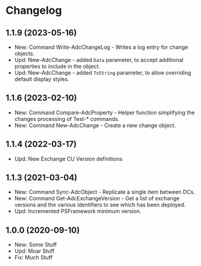 ﻿# Changelog

## 1.1.9 (2023-05-16)

- New: Command Write-AdcChangeLog - Writes a log entry for change objects.
- Upd: New-AdcChange - added `Data` parameter, to accept additional properties to include in the object.
- Upd: New-AdcChange - added `ToString` parameter, to allow overriding default display styles.

## 1.1.6 (2023-02-10)

- New: Command Compare-AdcProperty - Helper function simplifying the changes processing of Test-* commands.
- New: Command New-AdcChange - Create a new change object.

## 1.1.4 (2022-03-17)

- Upd: New Exchange CU Version definitions

## 1.1.3 (2021-03-04)

- New: Command Sync-AdcObject - Replicate a single item between DCs.
- New: Command Get-AdcExchangeVersion - Get a list of exchange versions and the various identifiers to see which has been deployed.
- Upd: Incremented PSFramework minimum version.

## 1.0.0 (2020-09-10)

- New: Some Stuff
- Upd: Moar Stuff
- Fix: Much Stuff